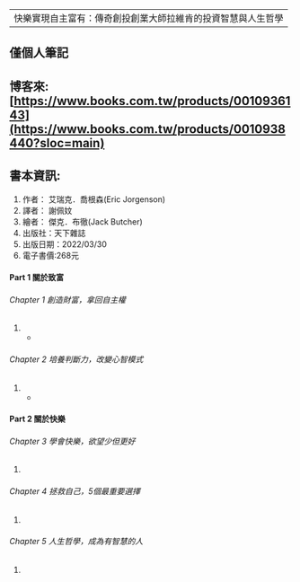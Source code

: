 <table>
    <tr>
        <td>快樂實現自主富有：傳奇創投創業大師拉維肯的投資智慧與人生哲學</td>
    </tr>
</table>

## 僅個人筆記
## 博客來:[https://www.books.com.tw/products/0010936143](https://www.books.com.tw/products/0010938440?sloc=main)
## 書本資訊:
1. 作者： 艾瑞克．喬根森(Eric Jorgenson)
2. 譯者： 謝佩妏
3. 繪者： 傑克．布徹(Jack Butcher)
4. 出版社：天下雜誌  
5. 出版日期：2022/03/30
6. 電子書價:268元


#### Part 1 關於致富
###### Chapter 1 創造財富，拿回自主權
1. 
   + 
###### Chapter 2 培養判斷力，改變心智模式
1. 
   + 
#### Part 2 關於快樂
###### Chapter 3 學會快樂，欲望少但更好
1. 
###### Chapter 4 拯救自己，5個最重要選擇
1. 
###### Chapter 5 人生哲學，成為有智慧的人
1. 

